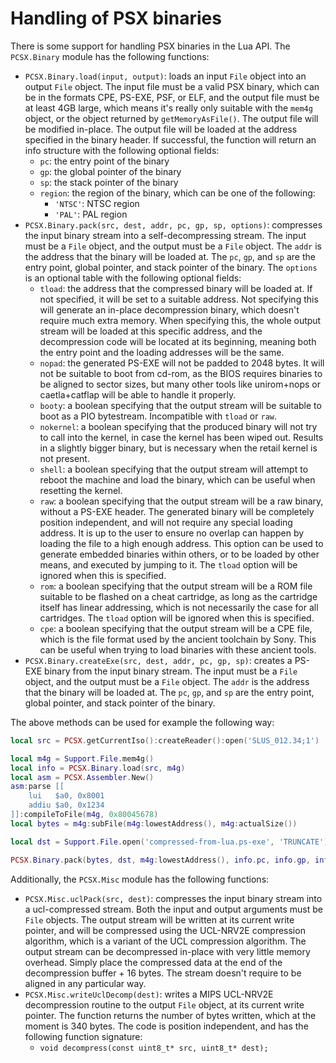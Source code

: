 # Handling of PSX binaries

There is some support for handling PSX binaries in the Lua API. The `PCSX.Binary` module has the following functions:

- `PCSX.Binary.load(input, output)`: loads an input `File` object into an output `File` object. The input file must be a valid PSX binary, which can be in the formats CPE, PS-EXE, PSF, or ELF, and the output file must be at least 4GB large, which means it's really only suitable with the `mem4g` object, or the object returned by `getMemoryAsFile()`. The output file will be modified in-place. The output file will be loaded at the address specified in the binary header. If successful, the function will return an info structure with the following optional fields:
    - `pc`: the entry point of the binary
    - `gp`: the global pointer of the binary
    - `sp`: the stack pointer of the binary
    - `region`: the region of the binary, which can be one of the following:
        - `'NTSC'`: NTSC region
        - `'PAL'`: PAL region
- `PCSX.Binary.pack(src, dest, addr, pc, gp, sp, options)`: compresses the input binary stream into a self-decompressing stream. The input must be a `File` object, and the output must be a `File` object. The `addr` is the address that the binary will be loaded at. The `pc`, `gp`, and `sp` are the entry point, global pointer, and stack pointer of the binary. The `options` is an optional table with the following optional fields:
    - `tload`: the address that the compressed binary will be loaded at. If not specified, it will be set to a suitable address. Not specifying this will generate an in-place decompression binary, which doesn't require much extra memory. When specifying this, the whole output stream will be loaded at this specific address, and the decompression code will be located at its beginning, meaning both the entry point and the loading addresses will be the same.
    - `nopad`: the generated PS-EXE will not be padded to 2048 bytes. It will not be suitable to boot from cd-rom, as the BIOS requires binaries to be aligned to sector sizes, but many other tools like unirom+nops or caetla+catflap will be able to handle it properly.
    - `booty`: a boolean specifying that the output stream will be suitable to boot as a PIO bytestream. Incompatible with `tload` or `raw`.
    - `nokernel`: a boolean specifying that the produced binary will not try to call into the kernel, in case the kernel has been wiped out. Results in a slightly bigger binary, but is necessary when the retail kernel is not present.
    - `shell`: a boolean specifying that the output stream will attempt to reboot the machine and load the binary, which can be useful when resetting the kernel.
    - `raw`: a boolean specifying that the output stream will be a raw binary, without a PS-EXE header. The generated binary will be completely position independent, and will not require any special loading address. It is up to the user to ensure no overlap can happen by loading the file to a high enough address. This option can be used to generate embedded binaries within others, or to be loaded by other means, and executed by jumping to it. The `tload` option will be ignored when this is specified.
    - `rom`: a boolean specifying that the output stream will be a ROM file suitable to be flashed on a cheat cartridge, as long as the cartridge itself has linear addressing, which is not necessarily the case for all cartridges. The `tload` option will be ignored when this is specified.
    - `cpe`: a boolean specifying that the output stream will be a CPE file, which is the file format used by the ancient toolchain by Sony. This can be useful when trying to load binaries with these ancient tools.
- `PCSX.Binary.createExe(src, dest, addr, pc, gp, sp)`: creates a PS-EXE binary from the input binary stream. The input must be a `File` object, and the output must be a `File` object. The `addr` is the address that the binary will be loaded at. The `pc`, `gp`, and `sp` are the entry point, global pointer, and stack pointer of the binary.

The above methods can be used for example the following way:

```lua
local src = PCSX.getCurrentIso():createReader():open('SLUS_012.34;1')

local m4g = Support.File.mem4g()
local info = PCSX.Binary.load(src, m4g)
local asm = PCSX.Assembler.New()
asm:parse [[
    lui   $a0, 0x8001
    addiu $a0, 0x1234
]]:compileToFile(m4g, 0x80045678)
local bytes = m4g:subFile(m4g:lowestAddress(), m4g:actualSize())

local dst = Support.File.open('compressed-from-lua.ps-exe', 'TRUNCATE')

PCSX.Binary.pack(bytes, dst, m4g:lowestAddress(), info.pc, info.gp, info.sp)
```

Additionally, the `PCSX.Misc` module has the following functions:

- `PCSX.Misc.uclPack(src, dest)`: compresses the input binary stream into a ucl-compressed stream. Both the input and output arguments must be `File` objects. The output stream will be written at its current write pointer, and will be compressed using the UCL-NRV2E compression algorithm, which is a variant of the UCL compression algorithm. The output stream can be decompressed in-place with very little memory overhead. Simply place the compressed data at the end of the decompression buffer + 16 bytes. The stream doesn't require to be aligned in any particular way.
- `PCSX.Misc.writeUclDecomp(dest)`: writes a MIPS UCL-NRV2E decompression routine to the output `File` object, at its current write pointer. The function returns the number of bytes written, which at the moment is 340 bytes. The code is position independent, and has the following function signature:
    - `void decompress(const uint8_t* src, uint8_t* dest);`
